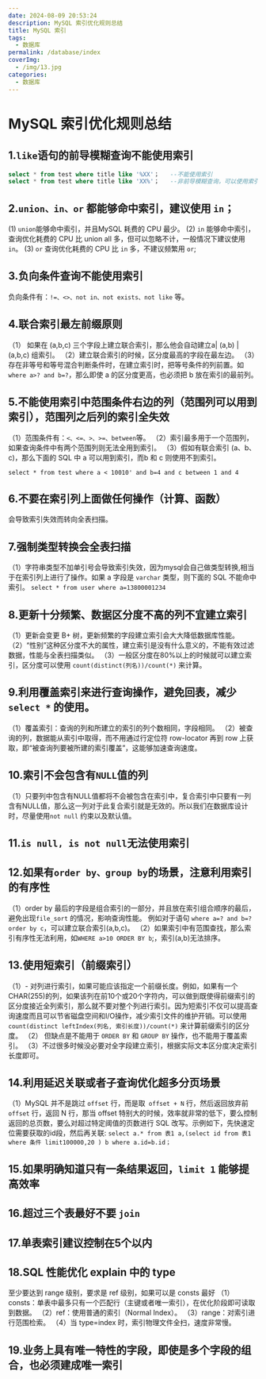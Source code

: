```yaml
---
date: 2024-08-09 20:53:24
description: MySQL 索引优化规则总结
title: MySQL 索引
tags:
  - 数据库
permalink: /database/index
coverImg:
  - /img/13.jpg
categories:
  - 数据库
---
```


# MySQL 索引优化规则总结

## 1.`like`语句的前导模糊查询不能使用索引

```sql
select * from test where title like '%XX'；   --不能使用索引
select * from test where title like 'XX%'；   --非前导模糊查询，可以使用索引
```
## 2.`union、in、or` 都能够命中索引，建议使用 `in`；
(1) `union`能够命中索引，并且MySQL 耗费的 CPU 最少。
(2) `in` 能够命中索引，查询优化耗费的 CPU 比 union all 多，但可以忽略不计，一般情况下建议使用 `in`。
(3) `or` 查询优化耗费的 CPU 比 `in` 多，不建议频繁用 `or`;

## 3.负向条件查询不能使用索引
 负向条件有：`!=、<>、not in、not exists、not like` 等。

## 4.联合索引最左前缀原则
（1） 如果在 (a,b,c) 三个字段上建立联合索引，那么他会自动建立a| (a,b) | (a,b,c) 组索引。
（2）建立联合索引的时候，区分度最高的字段在最左边。
（3）存在非等号和等号混合判断条件时，在建立索引时，把等号条件的列前置。如 `where a>? and b=?`，那么即使 a 的区分度更高，也必须把 b 放在索引的最前列。

## 5.不能使用索引中范围条件右边的列（范围列可以用到索引），范围列之后列的索引全失效
（1）范围条件有：`<、<=、>、>=、between`等。
（2）索引最多用于一个范围列，如果查询条件中有两个范围列则无法全用到索引。
（3）假如有联合索引 (a、b、c)，那么下面的 SQL 中 a 可以用到索引，而b 和 c 则使用不到索引。

`select * from test where a < 10010' and b=4 and c between 1 and 4`

## 6.不要在索引列上面做任何操作（计算、函数）
会导致索引失效而转向全表扫描。

## 7.强制类型转换会全表扫描
（1）字符串类型不加单引号会导致索引失效，因为mysql会自己做类型转换,相当于在索引列上进行了操作。如果 a 字段是 `varchar` 类型，则下面的 SQL 不能命中索引。
`select * from user where a=13800001234`

## 8.更新十分频繁、数据区分度不高的列不宜建立索引
（1）更新会变更 B+ 树，更新频繁的字段建立索引会大大降低数据库性能。
（2）“性别”这种区分度不大的属性，建立索引是没有什么意义的，不能有效过滤数据，性能与全表扫描类似。
（3）一般区分度在80%以上的时候就可以建立索引，区分度可以使用 `count(distinct(列名))/count(*)` 来计算。

## 9.利用覆盖索引来进行查询操作，避免回表，减少`select *` 的使用。
（1）覆盖索引：查询的列和所建立的索引的列个数相同，字段相同。
（2）被查询的列，数据能从索引中取得，而不用通过行定位符 row-locator 再到 row 上获取，即“被查询列要被所建的索引覆盖”，这能够加速查询速度。

## 10.索引不会包含有`NULL`值的列
（1）只要列中包含有NULL值都将不会被包含在索引中，复合索引中只要有一列含有NULL值，那么这一列对于此复合索引就是无效的。所以我们在数据库设计时，尽量使用`not null` 约束以及默认值。

## 11.`is null, is not null`无法使用索引

## 12.如果有`order by、group by`的场景，注意利用索引的有序性
（1）order by 最后的字段是组合索引的一部分，并且放在索引组合顺序的最后，避免出现`file_sort` 的情况，影响查询性能。
例如对于语句 `where a=? and b=? order by c`，可以建立联合索引(a,b,c)。
（2）如果索引中有范围查找，那么索引有序性无法利用，如`WHERE a>10 ORDER BY b`;，索引(a,b)无法排序。

## 13.使用短索引（前缀索引）
（1）- 对列进行索引，如果可能应该指定一个前缀长度。例如，如果有一个CHAR(255)的列，如果该列在前10个或20个字符内，可以做到既使得前缀索引的区分度接近全列索引，那么就不要对整个列进行索引。因为短索引不仅可以提高查询速度而且可以节省磁盘空间和I/O操作，减少索引文件的维护开销。可以使用`count(distinct leftIndex(列名, 索引长度))/count(*)` 来计算前缀索引的区分度。
（2） 但缺点是不能用于 `ORDER BY` 和 `GROUP BY` 操作，也不能用于覆盖索引。
（3）不过很多时候没必要对全字段建立索引，根据实际文本区分度决定索引长度即可。

## 14.利用延迟关联或者子查询优化超多分页场景
（1）MySQL 并不是跳过 `offset` 行，而是取` offset + N` 行，然后返回放弃前 `offset` 行，返回 N 行，那当 offset 特别大的时候，效率就非常的低下，要么控制返回的总页数，要么对超过特定阈值的页数进行 SQL 改写。示例如下，先快速定位需要获取的id段，然后再关联:
`select a.* from 表1 a,(select id from 表1 where 条件 limit100000,20 ) b where a.id=b.id；`
## 15.如果明确知道只有一条结果返回，`limit 1` 能够提高效率

## 16.超过三个表最好不要 `join`

## 17.单表索引建议控制在5个以内

## 18.SQL 性能优化 explain 中的 type
至少要达到 range 级别，要求是 ref 级别，如果可以是 consts 最好
（1）consts：单表中最多只有一个匹配行（主键或者唯一索引），在优化阶段即可读取到数据。
（2）ref：使用普通的索引（Normal Index）。
（3）range：对索引进行范围检索。
（4）当 type=index 时，索引物理文件全扫，速度非常慢。

## 19.业务上具有唯一特性的字段，即使是多个字段的组合，也必须建成唯一索引